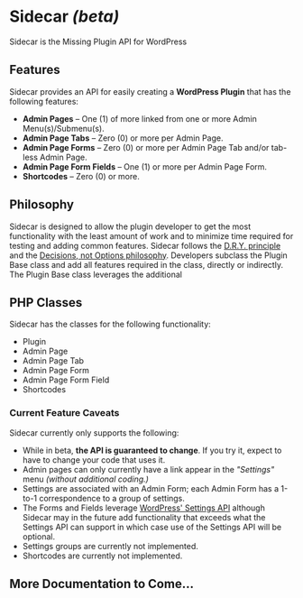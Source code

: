 
Sidecar _(beta)_
=========

Sidecar is the Missing Plugin API for WordPress

Features
-
Sidecar provides an API for easily creating a **WordPress Plugin** that has the following features:

- **Admin Pages** &ndash; One (1) of more linked from one or more Admin Menu(s)/Submenu(s).
- **Admin Page Tabs** &ndash; Zero (0) or more per Admin Page.
- **Admin Page Forms** &ndash; Zero (0) or more per Admin Page Tab and/or tab-less Admin Page.
- **Admin Page Form Fields** &ndash; One (1) or more per Admin Page Form.
- **Shortcodes** &ndash; Zero (0) or more.

Philosophy
-

Sidecar is designed to allow the plugin developer to get the most functionality with the least amount of work and to minimize time required for testing and adding common features. Sidecar follows the [D.R.Y. principle](http://en.wikipedia.org/wiki/Don't_repeat_yourself) and the [Decisions, not Options philosophy](http://wordpress.org/about/philosophy/#decisions). Developers subclass the Plugin Base class and add all features required in the class, directly or indirectly. The Plugin Base class leverages the additional

PHP Classes
-
Sidecar has the classes for the following functionality:

- Plugin
- Admin Page
- Admin Page Tab
- Admin Page Form
- Admin Page Form Field
- Shortcodes

### Current Feature Caveats
Sidecar currently only supports the following:
- While in beta, **the API is guaranteed to change**. If you try it, expect to have to change your code that uses it.
- Admin pages can only currently have a link appear in the _"Settings"_ menu _(without additional coding.)_
- Settings are associated with an Admin Form; each Admin Form has a 1-to-1 correspondence to a group of settings.
- The Forms and Fields leverage [WordPress' Settings API](http://codex.wordpress.org/Settings_API) although Sidecar may in the future add functionality that exceeds what the Settings API can support in which case use of the Settings API will be optional.
- Settings groups are currently not implemented.
- Shortcodes are currently not implemented.

More Documentation to Come...
--

